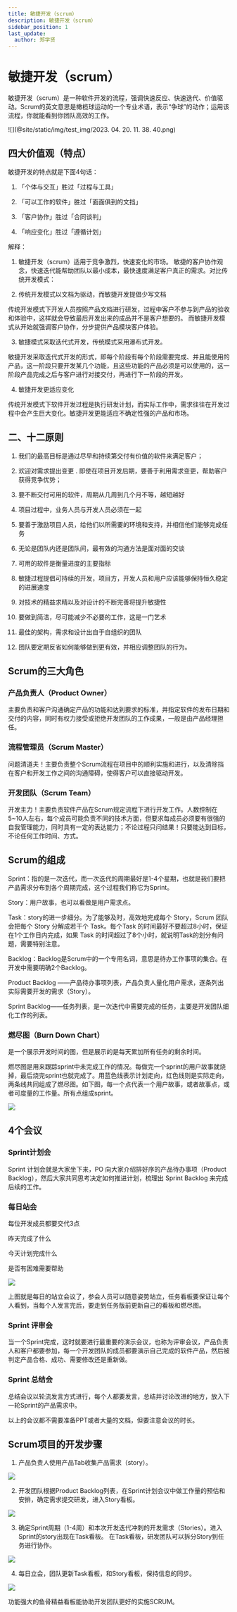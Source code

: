 ```yaml
---
title: 敏捷开发（scrum）
description: 敏捷开发（scrum）
sidebar_position: 1
last_update:
  author: 郑学贤
---
```

# 敏捷开发（scrum）

敏捷开发（scrum）是一种软件开发的流程，强调快速反应、快速迭代、价值驱动。Scrum的英文意思是橄榄球运动的一个专业术语，表示“争球”的动作；运用该流程，你就能看到你团队高效的工作。

![](@site/static/img/test_img/2023. 04. 20. 11. 38. 40.png)

## 四大价值观（特点）

敏捷开发的特点就是下面4句话：

1. 「个体与交互」胜过「过程与工具」

2. 「可以工作的软件」胜过「面面俱到的文挡」

3. 「客户协作」胜过「合同谈判」

4. 「响应变化」胜过「遵循计划」

解释：
1. 敏捷开发（scrum）适用于竞争激烈，快速变化的市场。 敏捷的客户协作观念，快速迭代能帮助团队以最小成本，最快速度满足客户真正的需求。对比传统开发模式：

2. 传统开发模式以文档为驱动，而敏捷开发提倡少写文档

传统开发模式下开发人员按照产品文档进行研发，过程中客户不参与到产品的验收和体验中，这样就会导致最后开发出来的成品并不是客户想要的。 而敏捷开发模式从开始就强调客户协作，分步提供产品模块客户体验。

3. 敏捷模式采取迭代式开发，传统模式采用瀑布式开发。

敏捷开发采取迭代式开发的形式，即每个阶段有每个阶段需要完成、并且能使用的产品，这一阶段只要开发某几个功能，且这些功能的产品必须是可以使用的，这一阶段产品完成之后与客户进行对接交付，再进行下一阶段的开发。

4. 敏捷开发更适应变化

传统开发模式下软件开发过程是执行研发计划，而实际工作中，需求往往在开发过程中会产生巨大变化。敏捷开发更能适应不确定性强的产品和市场。

## 二、十二原则

1. 我们的最高目标是通过尽早和持续第交付有价值的软件来满足客户；

2. 欢迎对需求提出变更 .  即使在项目开发后期，要善于利用需求变更，帮助客户获得竞争优势；

3. 要不断交付可用的软件，周期从几周到几个月不等，越短越好

4. 项目过程中，业务人员与开发人员必须在一起

5. 要善于激励项目人员，给他们以所需要的环境和支持，并相信他们能够完成任务

6. 无论是团队内还是团队间，最有效的沟通方法是面对面的交谈

7. 可用的软件是衡量进度的主要指标

8. 敏捷过程提倡可持续的开发，项目方，开发人员和用户应该能够保持恒久稳定的进展速度

9. 对技术的精益求精以及对设计的不断完善将提升敏捷性

10. 要做到简洁，尽可能减少不必要的工作，这是一门艺术

11. 最佳的架构，需求和设计出自于自组织的团队

12. 团队要定期反省如何能够做到更有效，并相应调整团队的行为。

## Scrum的三大角色

### 产品负责人（Product Owner）

主要负责和客户沟通确定产品的功能和达到要求的标准，并指定软件的发布日期和交付的内容，同时有权力接受或拒绝开发团队的工作成果，一般是由产品经理担任。

### 流程管理员（Scrum Master）

问题清道夫！主要负责整个Scrum流程在项目中的顺利实施和进行，以及清除挡在客户和开发工作之间的沟通障碍，使得客户可以直接驱动开发。

### 开发团队（Scrum Team）

开发主力！主要负责软件产品在Scrum规定流程下进行开发工作。人数控制在5~10人左右，每个成员可能负责不同的技术方面，但要求每成员必须要有很强的自我管理能力，同时具有一定的表达能力；不论过程只问结果！只要能达到目标，不论任何工作时间、方式。

## Scrum的组成

Sprint：指的是一次迭代，而一次迭代的周期最好是1-4个星期，也就是我们要把产品需求分布到各个周期完成，这个过程我们称它为Sprint。

Story：用户故事，也可以看做是用户需求点。

Task：story的进一步细分。为了能够及时，高效地完成每个 Story，Scrum 团队会把每个 Story 分解成若干个 Task。每个Task 的时间最好不要超过8小时，保证在1个工作日内完成，如果 Task 的时间超过了8个小时，就说明Task的划分有问题，需要特别注意。

Backlog：Backlog是Scrum中的一个专用名词，意思是待办工作事项的集合。在开发中需要明确2个Backlog。

Product Backlog ——产品待办事项列表，产品负责人量化用户需求，逐条列出实际需要开发的需求（Story）。

Sprint Backlog——任务列表，是一次迭代中需要完成的任务，主要是开发团队细化工作的列表。

### 燃尽图（Burn Down Chart）

是一个展示开发时间的图，但是展示的是每天累加所有任务的剩余时间。

燃尽图是用来跟踪sprint中未完成工作的情况。每做完一个sprint的用户故事就烧掉，最后烧完sprint也就完成了。用蓝色线表示计划走向，红色线则是实际走向，两条线共同组成了燃尽图。如下图，每一个点代表一个用户故事，或者故事点，或者可度量的工作量。所有点组成sprint。

![](@site/static/img/test_img/2023-04-20-11-45-30.png)

## 4个会议

### Sprint计划会

Sprint 计划会就是大家坐下来，PO 向大家介绍排好序的产品待办事项（Product Backlog），然后大家共同思考决定如何推进计划，梳理出 Sprint Backlog 来完成后续的工作。

### 每日站会
每位开发成员都要交代3点

昨天完成了什么

今天计划完成什么

是否有困难需要帮助

![](@site/static/img/test_img/2023-04-20-11-46-21.png)

上图就是每日的站立会议了，参会人员可以随意姿势站立，任务看板要保证让每个人看到，当每个人发言完后，要走到任务版前更新自己的看板和燃尽图。

### Sprint 评审会

当一个Sprint完成，这时就要进行最重要的演示会议，也称为评审会议，产品负责人和客户都要参加，每一个开发团队的成员都要演示自己完成的软件产品，然后被判定产品合格、成功、需要修改还是重新做。

### Sprint 总结会
总结会议以轮流发言方式进行，每个人都要发言，总结并讨论改进的地方，放入下一轮Sprint的产品需求中。

以上的会议都不需要准备PPT或者大量的文档，但要注意会议的时长。

## Scrum项目的开发步骤

1. 产品负责人使用产品Tab收集产品需求（story）。

![](@site/static/img/test_img/2023-04-20-11-52-24.png)

2. 开发团队根据Product Backlog列表，在Sprint计划会议中做工作量的预估和安排，确定需求提交研发，进入Story看板。

![](@site/static/img/test_img/2023-04-20-11-49-20.png)

3. 确定Sprint周期（1-4周）和本次开发迭代冲刺的开发需求（Stories）。进入Sprint的story出现在Task看板。 在Task看板，研发团队可以拆分Story到任务进行协作。

![](@site/static/img/test_img/2023-04-20-11-51-21.png)

4. 每日立会，团队更新Task看板，和Story看板，保持信息的同步。

![](@site/static/img/test_img/2023-04-20-11-51-49.png)

功能强大的鱼骨精益看板能协助开发团队更好的实施SCRUM。